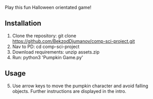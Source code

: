 Play this fun Halloween orientated game!

## Installation
1. Clone the repository: git clone https://github.com/BekzodDjumanov/comp-sci-project.git
2. Nav to PD: cd comp-sci-project
3. Download requirements: unzip assets.zip
4. Run: python3 'Pumpkin Game.py'

## Usage
5. Use arrow keys to move the pumpkin character and avoid falling objects. Further instructions are displayed in the intro.
